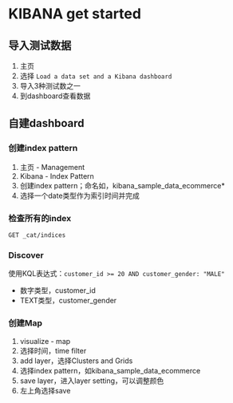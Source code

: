 # KIBANA get started
## 导入测试数据
1. 主页
2. 选择 `Load a data set and a Kibana dashboard`
3. 导入3种测试数之一
4. 到dashboard查看数据

## 自建dashboard
### 创建index pattern
1. 主页 - Management
2. Kibana - Index Pattern
3. 创建index pattern；命名如，kibana_sample_data_ecommerce*
4. 选择一个date类型作为索引时间并完成

### 检查所有的index
`GET _cat/indices`

### Discover
使用KQL表达式：`customer_id >= 20 AND customer_gender: "MALE"`  
- 数字类型，customer_id
- TEXT类型，customer_gender

### 创建Map
1. visualize - map
2. 选择时间，time filter
3. add layer，选择Clusters and Grids
4. 选择index pattern，如kibana_sample_data_ecommerce
5. save layer，进入layer setting，可以调整颜色
6. 左上角选择save
